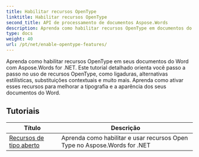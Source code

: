 ```yaml
---
title: Habilitar recursos OpenType
linktitle: Habilitar recursos OpenType
second_title: API de processamento de documentos Aspose.Words
description: Aprenda como habilitar recursos OpenType em documentos do Word com Aspose.Words for .NET. Os tutoriais guiarão você pelas etapas para ativar recursos avançados de fontes OpenType.
type: docs
weight: 40
url: /pt/net/enable-opentype-features/
---
```

Aprenda como habilitar recursos OpenType em seus documentos do Word com Aspose.Words for .NET. Este tutorial detalhado orienta você passo a passo no uso de recursos OpenType, como ligaduras, alternativas estilísticas, substituições contextuais e muito mais. Aprenda como ativar esses recursos para melhorar a tipografia e a aparência dos seus documentos do Word.

 ## Tutoriais
| Título | Descrição |
| --- | --- |
| [Recursos de tipo aberto](./open-type-features/) | Aprenda como habilitar e usar recursos Open Type no Aspose.Words for .NET |